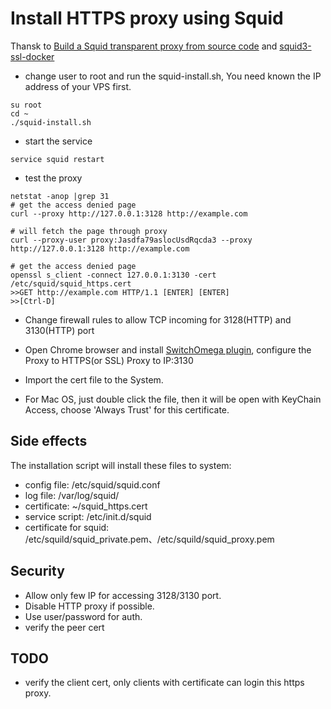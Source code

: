# Install HTTPS proxy using Squid
Thansk to [Build a Squid transparent proxy from source code](https://gist.github.com/e7d/1f784339df82c57a43bf)
and [squid3-ssl-docker](https://github.com/fgrehm/squid3-ssl-docker)

* change user to root and run the squid-install.sh, You need known the IP address of your VPS first.

```
su root
cd ~
./squid-install.sh
```

* start the service 

```
service squid restart
```

* test the proxy

```
netstat -anop |grep 31
# get the access denied page
curl --proxy http://127.0.0.1:3128 http://example.com

# will fetch the page through proxy
curl --proxy-user proxy:Jasdfa79aslocUsdRqcda3 --proxy http://127.0.0.1:3128 http://example.com

# get the access denied page
openssl s_client -connect 127.0.0.1:3130 -cert /etc/squid/squid_https.cert
>>GET http://example.com HTTP/1.1 [ENTER] [ENTER]
>>[Ctrl-D]

```

* Change firewall rules to allow TCP incoming for 3128(HTTP) and 3130(HTTP) port

* Open Chrome browser and install [SwitchOmega plugin](https://chrome.google.com/webstore/detail/proxy-switchyomega/padekgcemlokbadohgkifijomclgjgif?hl=en), configure the Proxy to HTTPS(or SSL) Proxy to IP:3130

* Import the cert file to the System. 
- For Mac OS, just double click the file, then it will be open with KeyChain Access, choose 'Always Trust' for this 
certificate. 

## Side effects
The installation script will install these files to system:

* config file: /etc/squid/squid.conf
* log file: /var/log/squid/
* certificate: ~/squid_https.cert
* service script: /etc/init.d/squid
* certificate for squid: /etc/squild/squid_private.pem、/etc/squild/squid_proxy.pem

## Security

* Allow only few IP for accessing 3128/3130 port.
* Disable HTTP proxy if possible.
* Use user/password for auth.
* verify the peer cert

## TODO
* verify the client cert, only clients with certificate can login this https proxy.

